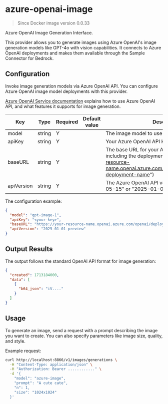# azure-openai-image

> Since Docker image version 0.0.33

Azure OpenAI Image Generation Interface.

This provider allows you to generate images using Azure OpenAI's image generation models like GPT-4o with vision capabilities. It connects to Azure OpenAI deployments and makes them available through the Sample Connector for Bedrock.

## Configuration

Invoke image generation models via Azure OpenAI API. You can configure Azure OpenAI image model deployments with this provider.

[Azure OpenAI Service documentation](https://learn.microsoft.com/en-us/azure/ai-services/openai/) explains how to use Azure OpenAI API, and what features it supports for image generation.

| Key | Type | Required | Default value | Description |
| --- | --- | --- | --- | --- |
| model | string | Y | | The image model to use (e.g., "gpt-image-1") |
| apiKey | string | Y | | Your Azure OpenAI API key |
| baseURL | string | Y | | The base URL for your Azure OpenAI deployment, including the deployment name (e.g., "<https://your-resource-name.openai.azure.com/openai/deployments/your-deployment-name>") |
| apiVersion | string | Y | | The Azure OpenAI API version to use (e.g., "2023-05-15" or "2025-01-01-preview") |

The configuration example:

```json
{
  "model": "gpt-image-1",
  "apiKey": "<your-key>",
  "baseURL": "https://your-resource-name.openai.azure.com/openai/deployments/your-deployment-name",
  "apiVersion": "2025-01-01-preview"
}
```

## Output Results

The output follows the standard OpenAI API format for image generation:

```json
{
  "created": 1713184000,
  "data": [
    {
      "b64_json": "iV...."
    }
  ]
}
```

## Usage

To generate an image, send a request with a prompt describing the image you want to create. You can also specify parameters like image size, quality, and style.

Example request:

```bash
curl http://localhost:8866/v1/images/generations \
  -H "Content-Type: application/json" \
  -H "Authorization: Bearer ............" \
  -d '{
    "model": "azure-image",
    "prompt": "A cute cate",
    "n": 1,
    "size": "1024x1024"
  }'
```
